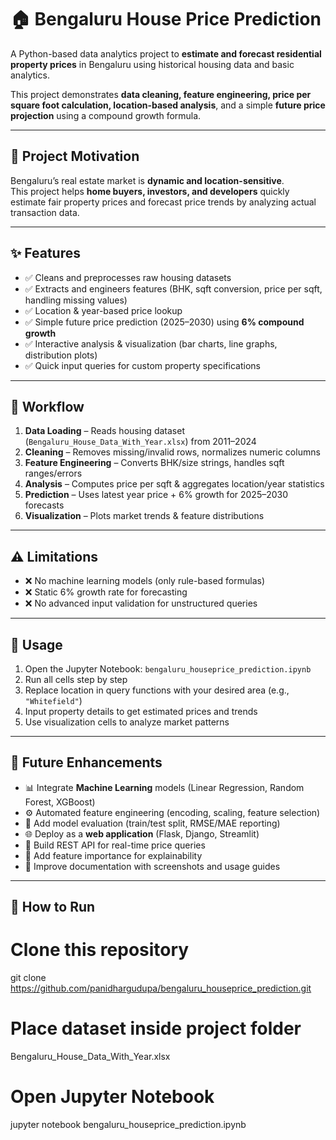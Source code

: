 # 🏠 Bengaluru House Price Prediction

A Python-based data analytics project to **estimate and forecast residential property prices** in Bengaluru using historical housing data and basic analytics.  

This project demonstrates **data cleaning, feature engineering, price per square foot calculation, location-based analysis**, and a simple **future price projection** using a compound growth formula.

---

## 📌 Project Motivation
Bengaluru’s real estate market is **dynamic and location-sensitive**.  
This project helps **home buyers, investors, and developers** quickly estimate fair property prices and forecast price trends by analyzing actual transaction data.

---

## ✨ Features
- ✅ Cleans and preprocesses raw housing datasets  
- ✅ Extracts and engineers features (BHK, sqft conversion, price per sqft, handling missing values)  
- ✅ Location & year-based price lookup  
- ✅ Simple future price prediction (2025–2030) using **6% compound growth**  
- ✅ Interactive analysis & visualization (bar charts, line graphs, distribution plots)  
- ✅ Quick input queries for custom property specifications  

---

## 🔄 Workflow
1. **Data Loading** – Reads housing dataset (`Bengaluru_House_Data_With_Year.xlsx`) from 2011–2024  
2. **Cleaning** – Removes missing/invalid rows, normalizes numeric columns  
3. **Feature Engineering** – Converts BHK/size strings, handles sqft ranges/errors  
4. **Analysis** – Computes price per sqft & aggregates location/year statistics  
5. **Prediction** – Uses latest year price + 6% growth for 2025–2030 forecasts  
6. **Visualization** – Plots market trends & feature distributions  

---

## ⚠️ Limitations
- ❌ No machine learning models (only rule-based formulas)  
- ❌ Static 6% growth rate for forecasting  
- ❌ No advanced input validation for unstructured queries  

---

## 🚀 Usage
1. Open the Jupyter Notebook: `bengaluru_houseprice_prediction.ipynb`  
2. Run all cells step by step  
3. Replace location in query functions with your desired area (e.g., `"Whitefield"`)  
4. Input property details to get estimated prices and trends  
5. Use visualization cells to analyze market patterns  

---

## 🔮 Future Enhancements
- 📊 Integrate **Machine Learning** models (Linear Regression, Random Forest, XGBoost)  
- ⚙️ Automated feature engineering (encoding, scaling, feature selection)  
- 📏 Add model evaluation (train/test split, RMSE/MAE reporting)  
- 🌐 Deploy as a **web application** (Flask, Django, Streamlit)  
- 🔌 Build REST API for real-time price queries  
- 🧾 Add feature importance for explainability  
- 📖 Improve documentation with screenshots and usage guides  

---

## 📂 How to Run
# Clone this repository
git clone https://github.com/panidhargudupa/bengaluru_houseprice_prediction.git

# Place dataset inside project folder
Bengaluru_House_Data_With_Year.xlsx

# Open Jupyter Notebook
jupyter notebook bengaluru_houseprice_prediction.ipynb
